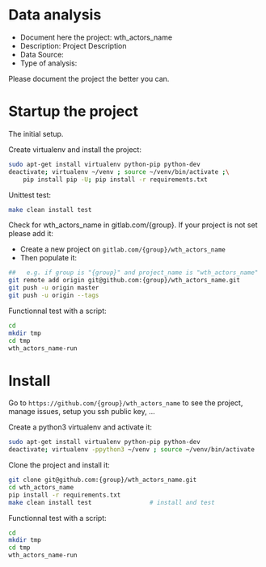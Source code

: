 # Data analysis
- Document here the project: wth_actors_name
- Description: Project Description
- Data Source:
- Type of analysis:

Please document the project the better you can.

# Startup the project

The initial setup.

Create virtualenv and install the project:
```bash
sudo apt-get install virtualenv python-pip python-dev
deactivate; virtualenv ~/venv ; source ~/venv/bin/activate ;\
    pip install pip -U; pip install -r requirements.txt
```

Unittest test:
```bash
make clean install test
```

Check for wth_actors_name in gitlab.com/{group}.
If your project is not set please add it:

- Create a new project on `gitlab.com/{group}/wth_actors_name`
- Then populate it:

```bash
##   e.g. if group is "{group}" and project_name is "wth_actors_name"
git remote add origin git@github.com:{group}/wth_actors_name.git
git push -u origin master
git push -u origin --tags
```

Functionnal test with a script:

```bash
cd
mkdir tmp
cd tmp
wth_actors_name-run
```

# Install

Go to `https://github.com/{group}/wth_actors_name` to see the project, manage issues,
setup you ssh public key, ...

Create a python3 virtualenv and activate it:

```bash
sudo apt-get install virtualenv python-pip python-dev
deactivate; virtualenv -ppython3 ~/venv ; source ~/venv/bin/activate
```

Clone the project and install it:

```bash
git clone git@github.com:{group}/wth_actors_name.git
cd wth_actors_name
pip install -r requirements.txt
make clean install test                # install and test
```
Functionnal test with a script:

```bash
cd
mkdir tmp
cd tmp
wth_actors_name-run
```
